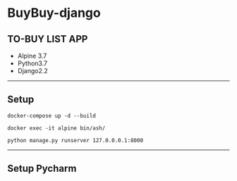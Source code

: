 # BuyBuy-django
TO-BUY LIST APP
---
* Alpine 3.7
* Python3.7
* Django2.2
---

## Setup
```
docker-compose up -d --build

docker exec -it alpine bin/ash/

python manage.py runserver 127.0.0.0.1:8000

```
---
## Setup Pycharm 
